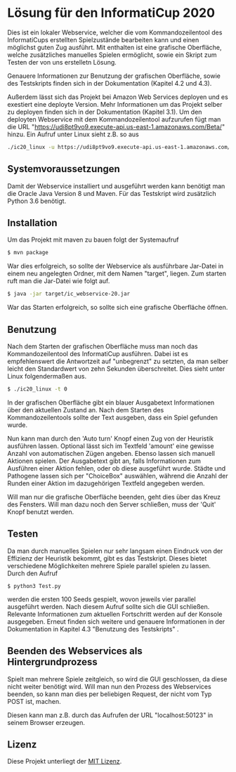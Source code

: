 # Lösung für den InformatiCup 2020

Dies ist ein lokaler Webservice, welcher die vom Kommandozeilentool des InformatiCups erstellten Spielzustände bearbeiten kann und einen möglichst guten Zug ausführt. Mit enthalten ist eine grafische Oberfläche, welche zusätzliches manuelles Spielen ermöglicht, sowie ein Skript zum Testen der von uns erstelletn Lösung.

Genauere Informationen zur Benutzung der grafischen Oberfläche, sowie des Testskripts finden sich in der Dokumentation (Kapitel 4.2 und 4.3).
  
Außerdem lässt sich das Projekt bei Amazon Web Services deployen und es exestiert eine deployte Version. Mehr Informationen um das Projekt selber zu deployen finden sich in der Dokumentation (Kapitel 3.1).
Um den deployten Webservice mit dem Kommandozeilentool aufzurufen fügt man die URL "https://udi8pt9vo9.execute-api.us-east-1.amazonaws.com/Beta/" hinzu. Ein Aufruf unter Linux sieht z.B. so aus
```sh
./ic20_linux -u https://udi8pt9vo9.execute-api.us-east-1.amazonaws.com/Beta/
```

## Systemvoraussetzungen

Damit der Webservice installiert und ausgeführt werden kann benötigt man die Oracle Java Version 8 und Maven.
Für das Testskript wird zusätzlich Python 3.6 benötigt.

## Installation

Um das Projekt mit maven zu bauen folgt der Systemaufruf

```sh
$ mvn package
```
War dies erfolgreich, so sollte der Webservice als ausführbare Jar-Datei in einem neu angelegten Ordner, mit dem Namen "target", liegen. 
Zum starten ruft man die Jar-Datei wie folgt auf.

```sh
$ java -jar target/ic_webservice-20.jar
```  
War das Starten erfolgreich, so sollte sich eine grafische Oberfläche öffnen.

## Benutzung

Nach dem Starten der grafischen Oberfläche muss man noch das Kommandozeilentool des InformatiCup ausführen. Dabei ist es empfehlenswert die Antwortzeit auf "unbegrenzt" zu setzten, da man selber
leicht den Standardwert von zehn Sekunden überschreitet. Dies sieht unter Linux folgendermaßen aus.
```sh
$ ./ic20_linux -t 0
```
In der grafischen Oberfläche gibt ein blauer Ausgabetext Informationen über den aktuellen Zustand an. Nach dem Starten des Kommandozeilentools sollte der Text ausgeben, dass ein Spiel gefunden wurde.

Nun kann man durch den 'Auto turn' Knopf einen Zug von der Heuristik ausführen lassen. Optional lässt sich im Textfeld 'amount' eine gewisse Anzahl von automatischen Zügen angeben.
Ebenso lassen sich manuell Aktionen spielen. Der Ausgabetext gibt an, falls Informationen zum Ausführen einer Aktion fehlen, oder ob diese ausgeführt wurde.
Städte und Pathogene lassen sich per "ChoiceBox" auswählen, während die Anzahl der Runden einer Aktion im dazugehörigen Textfeld angegeben werden.

Will man nur die grafische Oberfläche beenden, geht dies über das Kreuz des Fensters. Will man dazu noch den Server schließen, muss der 'Quit' Knopf benutzt werden.

## Testen

Da man durch manuelles Spielen nur sehr langsam einen Eindruck von der Effizienz der Heuristik bekommt, gibt es das Testskript.
Dieses bietet verschiedene Möglichkeiten mehrere Spiele parallel spielen zu lassen.
Durch den Aufruf
```
$ python3 Test.py
```
werden die ersten 100 Seeds gespielt, wovon jeweils vier parallel ausgeführt werden. Nach diesem Aufruf sollte sich die GUI schließen. Relevante Informationen zum aktuellen Fortschritt werden auf der Konsole ausgegeben.
Erneut finden sich weitere und genauere Informationen in der Dokumentation in Kapitel 4.3 "Benutzung des Testskripts" .


## Beenden des Webservices als Hintergrundprozess

Spielt man mehrere Spiele zeitgleich, so wird die GUI geschlossen, da diese nicht weiter benötigt wird. Will man nun den Prozess des Webservices beenden, so kann man dies per beliebigen Request, der nicht vom Typ POST ist, machen. 

Diesen kann man z.B. durch das Aufrufen der URL "localhost:50123" in seinem Browser erzeugen.


## Lizenz

Diese Projekt unterliegt der [MIT Lizenz](./LICENSE).

